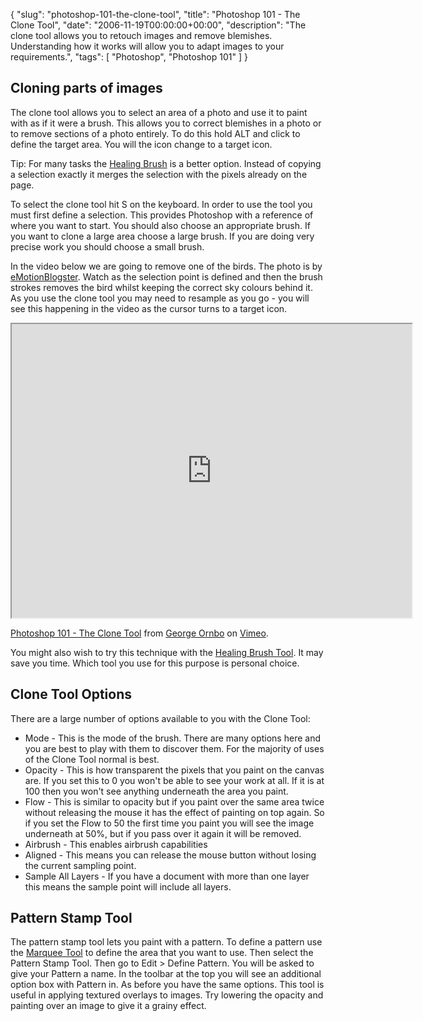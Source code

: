 {
  "slug": "photoshop-101-the-clone-tool",
  "title": "Photoshop 101 - The Clone Tool",
  "date": "2006-11-19T00:00:00+00:00",
  "description": "The clone tool allows you to retouch images and remove blemishes. Understanding how it works will allow you to adapt images to your requirements.",
  "tags": [
    "Photoshop",
    "Photoshop 101"
  ]
}

## Cloning parts of images

The clone tool allows you to select an area of a photo and use it to paint with as if it were a brush. This allows you to correct blemishes in a photo or to remove sections of a photo entirely. To do this hold ALT and click to define the target area. You will the icon change to a target icon. 

Tip: For many tasks the [Healing Brush][1] is a better option. Instead of copying a selection exactly it merges the selection with the pixels already on the page.

To select the clone tool hit S on the keyboard. In order to use the tool you must first define a selection. This provides Photoshop with a reference of where you want to start. You should also choose an appropriate brush. If you want to clone a large area choose a large brush. If you are doing very precise work you should choose a small brush.

In the video below we are going to remove one of the birds. The photo is by [eMotionBlogster][2]. Watch as the selection point is defined and then the brush strokes removes the bird whilst keeping the correct sky colours behind it. As you use the clone tool you may need to resample as you go - you will see this happening in the video as the cursor turns to a target icon.

<iframe src="https://player.vimeo.com/video/32934045?title=0&amp;byline=0&amp;portrait=0" width="640" height="470" allowFullScreen></iframe>

<a href="https://vimeo.com/32934045">Photoshop 101 - The Clone Tool</a> from <a href="https://vimeo.com/shapeshed">George Ornbo</a> on <a href="https://vimeo.com">Vimeo</a>.

You might also wish to try this technique with the [Healing Brush Tool][1]. It may save you time. Which tool you use for this purpose is personal choice.

## Clone Tool Options

There are a large number of options available to you with the Clone Tool:

* Mode - This is the mode of the brush. There are many options here and you are best to play with them to discover them. For the majority of uses of the Clone Tool normal is best.
* Opacity - This is how transparent the pixels that you paint on the canvas are. If you set this to 0 you won't be able to see your work at all. If it is at 100 then you won't see anything underneath the area you paint. 
* Flow - This is similar to opacity but if you paint over the same area twice without releasing the mouse it has the effect of painting on top again. So if you set the Flow to 50 the first time you paint you will see the image underneath at 50%, but if you pass over it again it will be removed.
* Airbrush - This enables airbrush capabilities
* Aligned - This means you can release the mouse button without losing the current sampling point.
* Sample All Layers - If you have a document with more than one layer this means the sample point will include all layers.

## Pattern Stamp Tool

The pattern stamp tool lets you paint with a pattern. To define a pattern use the [Marquee Tool][3] to define the area that you want to use. Then select the Pattern Stamp Tool. Then go to Edit > Define Pattern. You will be asked to give your Pattern a name. In the toolbar at the top you will see an additional option box with Pattern in. As before you have the same options. This tool is useful in applying textured overlays to images. Try lowering the opacity and painting over an image to give it a grainy effect.

 [1]: /photoshop_101_the_healing_brush_tool/
 [2]: http://www.flickr.com/photos/emotionblogster/
 [3]: /photoshop_101_the_marquee_tool/
